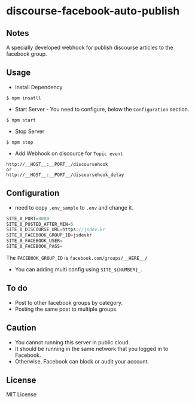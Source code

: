 # discourse-facebook-auto-publish

## Notes

A specially developed webhook for publish discourse articles to the facebook group.

## Usage

- Install Dependency

```console
$ npm insatll
```

- Start Server - You need to configure, below the `Configuration` section.

```console
$ npm start
```

- Stop Server

```console
$ npm stop
```

- Add Webhook on discource for `Topic event`

```console
http://__HOST__:__PORT__/discoursehook
or
http://__HOST__:__PORT__/discoursehook_delay
```

## Configuration

- need to copy `.env_sample` to `.env` and change it.

```javascript
SITE_0_PORT=8080
SITE_0_POSTED_AFTER_MIN=5
SITE_0_DISCOURSE_URL=https://jsdev.kr
SITE_0_FACEBOOK_GROUP_ID=jsdevkr
SITE_0_FACEBOOK_USER=
SITE_0_FACEBOOK_PASS=
```

The `FACEBOOK_GROUP_ID` is `facebook.com/groups/__HERE__/`

- You can adding multi config using `SITE_${NUMBER}_`.

## To do

- Post to other facebook groups by category.
- Posting the same post to multiple groups.

## Caution

- You cannot running this server in public cloud.
- It should be running in the same network that you logged in to Facebook.
- Otherwise, Facebook can block or audit your account.

## License

MIT License
